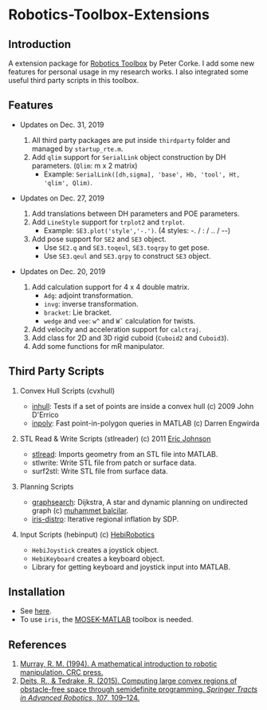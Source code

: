 # Robotics-Toolbox-Extensions

## Introduction

A extension package for [Robotics Toolbox](http://petercorke.com/wordpress/toolboxes/robotics-toolbox) by Peter Corke. I add some new features for personal usage in my research works. I also integrated some useful third party scripts in this toolbox. 

## Features

- Updates on Dec. 31, 2019

    1. All third party packages are put inside `thirdparty` folder and managed by `startup_rte.m`.
    2. Add `qlim` support for `SerialLink` object construction by DH parameters. (`Qlim`: m x 2 matrix)
       - Example: `SerialLink([dh,sigma], 'base', Hb, 'tool', Ht, 'qlim', Qlim)`.

- Updates on Dec. 27, 2019

    1. Add translations between DH parameters and POE parameters.
    2. Add `LineStyle` support for `trplot2` and `trplot`. 
       -  Example:  `SE3.plot('style','-.')`. (4 styles: -. / : / .. / --)
    3. Add pose support for `SE2` and `SE3` object. 
       - Use `SE2.q` and `SE3.toqeul`, `SE3.toqrpy` to get pose.
       - Use `SE3.qeul` and `SE3.qrpy` to construct `SE3` object.

- Updates on Dec. 20, 2019

    1. Add calculation support for  4 x 4 double matrix.
       - `Adg`: adjoint transformation.
       - `invg`:  inverse transformation.
       - `bracket`: Lie bracket.
       - `wedge` and `vee`: `w^` and `Wˇ` calculation for twists.
    2. Add velocity and acceleration support for `calctraj`.
    3. Add class for 2D and 3D rigid cuboid (`Cuboid2` and `Cuboid3`).
    4. Add some functions for mR manipulator.

## Third Party Scripts

1. Convex Hull Scripts (cvxhull)
	- [inhull](https://nl.mathworks.com/matlabcentral/fileexchange/10226-inhull ): Tests if a set of points are inside a convex hull (c) 2009 John D'Errico 
	- [inpoly](https://github.com/dengwirda/inpoly ): Fast point-in-polygon queries in MATLAB (c) Darren Engwirda 

2. STL Read & Write Scripts (stlreader) (c) 2011 [Eric Johnson](https://nl.mathworks.com/matlabcentral/profile/authors/2990507-eric-johnson)
	- [stlread](https://nl.mathworks.com/matlabcentral/fileexchange/22409-stl-file-reader): Imports geometry from an STL file into MATLAB.
	- stlwrite: Write STL file from patch or surface data.
	- surf2stl: Write STL file from surface data.

3. Planning Scripts 
    - [graphsearch](https://nl.mathworks.com/matlabcentral/fileexchange/68871-robotpathplanning): Dijkstra, A star and dynamic planning on undirected graph (c) [muhammet balcilar](https://nl.mathworks.com/matlabcentral/profile/authors/7269297-muhammet-balcilar).  
    - [iris-distro](https://github.com/rdeits/iris-distro): Iterative regional inflation by SDP. 

4. Input Scripts (hebinput) (c) [HebiRobotics](https://github.com/HebiRobotics/MatlabInput)
	-  `HebiJoystick` creates a joystick object. 
	-  `HebiKeyboard` creates a keyboard object.
	-  Library for getting keyboard and joystick input into MATLAB.

## Installation

- See [here](https://github.com/star2dust/Robotics-Toolbox).
- To use `iris`, the [MOSEK-MATLAB](https://github.com/star2dust/MOSEK-MATLAB) toolbox is needed.

## References

1. [Murray, R. M. (1994). A mathematical introduction to robotic manipulation. CRC press.](https://www.crcpress.com/A-Mathematical-Introduction-to-Robotic-Manipulation/Murray/p/book/9780849379819)
2. [Deits, R., & Tedrake, R. (2015). Computing large convex regions of obstacle-free space through semidefinite programming. *Springer Tracts in Advanced Robotics*, *107*, 109–124.](http://groups.csail.mit.edu/robotics-center/public_papers/Deits14.pdf)
